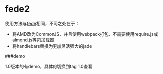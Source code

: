 # fede2
  
使用方法与[fede](https://github.com/keenwon/fede)相同，不同之处在于：

- 将AMD改为CommonJS，并且使用webpack打包，不需要使用require.js或almond.js等包加载器
- 将handlebars替换为更加灵活强大的jade

###demo

1.0版本的有demo，具体的切换到tag 1.0查看
